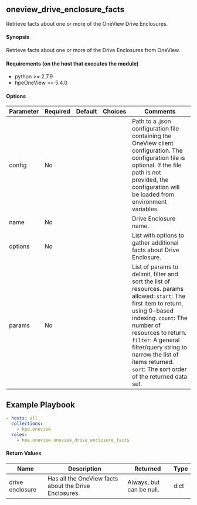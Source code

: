 ## oneview_drive_enclosure_facts
Retrieve facts about one or more of the OneView Drive Enclosures.

#### Synopsis
Retrieve facts about one or more of the Drive Enclosures from OneView.

#### Requirements (on the host that executes the module)
  * python >= 2.7.9
  * hpeOneView >= 5.4.0

#### Options

| Parameter     | Required    | Default  | Choices    | Comments |
| ------------- |-------------| ---------|----------- |--------- |
| config  |   No  |  | |  Path to a .json configuration file containing the OneView client configuration. The configuration file is optional. If the file path is not provided, the configuration will be loaded from environment variables.  |
| name  |   No  |  | |  Drive Enclosure name.  |
| options  |   No  |  | |  List with options to gather additional facts about Drive Enclosure. 
| params  |   No  |  | |  List of params to delimit, filter and sort the list of resources.  params allowed: `start`: The first item to return, using 0-based indexing. `count`: The number of resources to return. `filter`: A general filter/query string to narrow the list of items returned. `sort`: The sort order of the returned data set.  |

## Example Playbook

```yaml
- hosts: all
  collections:
    - hpe.oneview
  roles:
    - hpe.oneview.oneview_drive_enclosure_facts
```

#### Return Values

| Name          | Description  | Returned | Type       |
| ------------- |-------------| ---------|----------- |
| drive enclosure   | Has all the OneView facts about the Drive Enclosures. |  Always, but can be null. |  dict |
